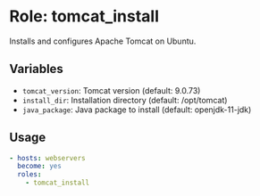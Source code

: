# Role: tomcat_install

Installs and configures Apache Tomcat on Ubuntu.

## Variables

- `tomcat_version`: Tomcat version (default: 9.0.73)
- `install_dir`: Installation directory (default: /opt/tomcat)
- `java_package`: Java package to install (default: openjdk-11-jdk)

## Usage

```yaml
- hosts: webservers
  become: yes
  roles:
    - tomcat_install
```
